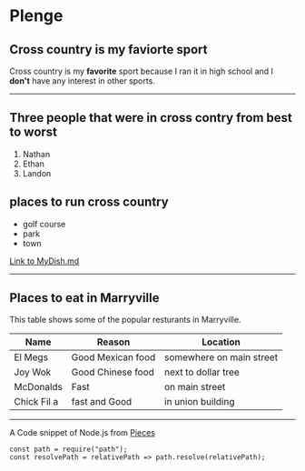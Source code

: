 # Plenge

## Cross country is my faviorte sport 

Cross country is my **favorite** sport because I ran it in high school and I **don't** have any interest in other sports. 

---

## Three people that were in cross contry from best to worst

1. Nathan
2. Ethan
3. Landon

## places to run cross country

* golf course
* park
* town

[Link to MyDish.md](./MyDish.md)

---

## Places to eat in Marryville
This table shows some of the popular resturants in Marryville.

| Name | Reason | Location |
|-------------|----------------------|--------------------------|
| El Megs | Good Mexican food | somewhere on main street |
| Joy Wok | Good Chinese food | next to dollar tree |
| McDonalds | Fast | on main street |
| Chick Fil a | fast and Good | in union building |

--- 

A Code snippet of Node.js from [Pieces](https://code.pieces.app/collections/node-js)

```
const path = require("path");
const resolvePath = relativePath => path.resolve(relativePath);
```